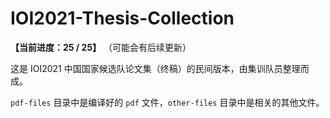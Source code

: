 # IOI2021-Thesis-Collection

**【当前进度：25 / 25】** （可能会有后续更新）

这是 IOI2021 中国国家候选队论文集（终稿）的民间版本，由集训队员整理而成。

`pdf-files` 目录中是编译好的 `pdf` 文件，`other-files` 目录中是相关的其他文件。
